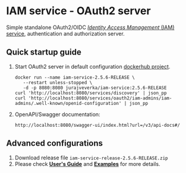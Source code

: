 # IAM service - OAuth2 server
Simple standalone OAuth2/OIDC  [*Identity Access Management* (IAM) service](https://github.com/jveverka/iam-service/tree/v2.5.6-RELEASE), authentication and authorization server.

## Quick startup guide
1. Start OAuth2 server in default configuration [dockerhub project](https://hub.docker.com/r/jurajveverka/iam-service).
   ```
   docker run --name iam-service-2.5.6-RELEASE \
      --restart unless-stopped \
      -d -p 8080:8080 jurajveverka/iam-service:2.5.6-RELEASE
   curl 'http://localhost:8080/services/discovery' | json_pp
   curl 'http://localhost:8080/services/oauth2/iam-admins/iam-admins/.well-known/openid-configuration' | json_pp
   ```
2. OpenAPI/Swagger documentation:
   ```
   http://localhost:8080/swagger-ui/index.html?url=/v3/api-docs#/
   ```
## Advanced configurations
1. Download release file ``iam-service-release-2.5.6-RELEASE.zip``
2. Please check [__User's Guide__](https://github.com/jveverka/iam-service/tree/2.x.x/docs/IAM-user-manual) and
   [__Examples__](https://github.com/jveverka/iam-service/tree/2.x.x/iam-examples) for more details.
